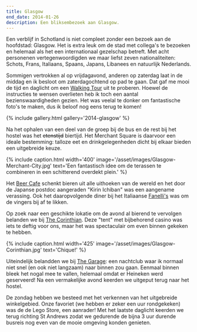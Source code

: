 ```yaml
---
title: Glasgow
end_date: 2014-01-26
description: Een bliksembezoek aan Glasgow.
---
```

[1]: http://www.frommers.com/destinations/glasgow/747006
[2]: http://www.beercafe.co.uk/
[3]: http://www.fanellisglasgow.com/
[4]: http://www.thecorinthianclub.co.uk/
[5]: http://www.garageglasgow.co.uk/

Een verblijf in Schotland is niet compleet zonder een bezoek aan de hoofdstad: Glasgow. Het is extra leuk om de stad met collega's te bezoeken en helemaal als het een internationaal gezelschap betreft. Met acht personenen vertegenwoordigden we maar liefst zeven nationaliteiten: Schots, Frans, Italiaans, Spaans, Japans, Libanees en natuurlijk Nederlands.

<a name="more"></a>

Sommigen vertrokken al op vrijdagavond, anderen op zaterdag laat in de middag en ik besloot om zaterdagochtend op pad te gaan. Dat gaf me mooi de tijd en daglicht om een [Walking Tour][1] uit te proberen. Hoewel de instructies te wensen overlieten heb ik toch een aantal bezienswaardigheden gezien. Het was veelal te donker om fantastische foto's te maken, dus ik beloof nog eens terug te komen!

{% include gallery.html gallery='2014-glasgow' %}

Na het ophalen van een deel van de groep bij de bus en de rest bij het hostel was het ~~etenstijd~~ biertijd. Het Merchant Square is daarvoor een ideale bestemming: talloze eet en drinkgelegenheden dicht bij elkaar bieden een uitgebreide keuze.

{% include caption.html
    width='400'
    image='/asset/images/Glasgow-Merchant-City.jpg' 
    text='Een fantastisch idee om de terassen te combineren in een schitterend overdekt plein.'
%}

Het [Beer Cafe][2] schenkt bieren uit alle uithoeken van de wereld en het door de Japanse postdoc aangeraden "Kirin Ichiban" was een aangename verassing. Ook het daaropvolgende diner bij het Italiaanse [Fanelli's][3] was om de vingers bij af te likken.

Op zoek naar een geschikte lokatie om de avond al bierend te vervolgen belanden we bij [The Corinthian][4]. Deze "tent" met bijbehorend casino was iets te deftig voor ons, maar het was spectaculair om even binnen gekeken te hebben.

{% include caption.html
    width='425'
    image='/asset/images/Glasgow-Corinthian.jpg' 
    text='Chique!'
%}

Uiteindelijk belandden we bij [The Garage][5]: een nachtclub waar ik normaal niet snel (en ook niet langzaam) naar binnen zou gaan. Eenmaal binnen bleek het nogal mee te vallen, helemaal omdat er Heineken werd geserveerd! Na een vermakelijke avond keerden we uitgeput terug naar het hostel.

De zondag hebben we besteed met het verkennen van het uitgebreide winkelgebied. Onze favoriet (we hebben er zeker een uur rondgekeken) was de de Lego Store, een aanrader! Met het laatste daglicht keerden we terug richting St Andrews zodat we gedurende de bijna 3 uur durende busreis nog even van de mooie omgeving konden genieten.